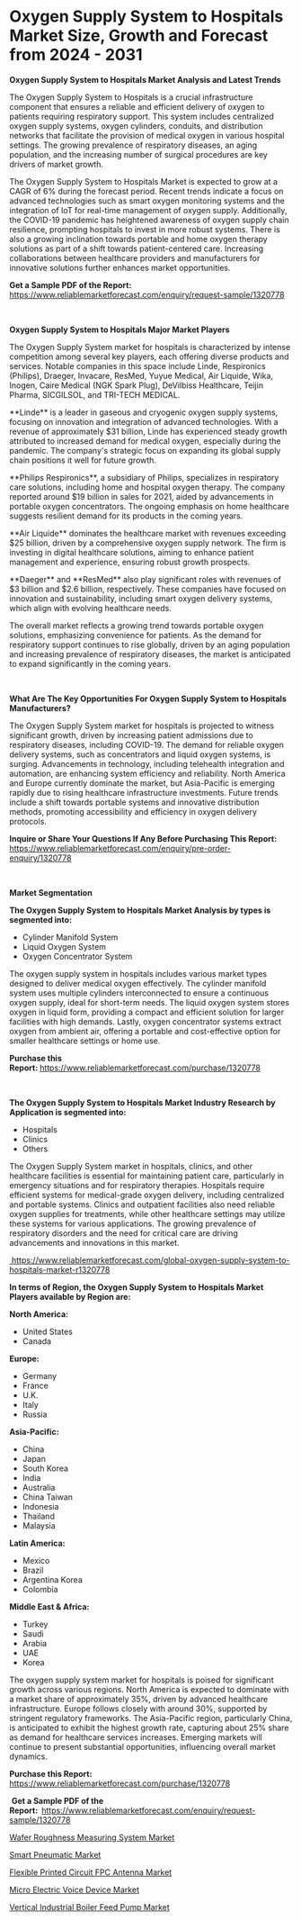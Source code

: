 <p><h1>Oxygen Supply System to Hospitals Market Size, Growth and Forecast from 2024 - 2031</h1></p><p><strong>Oxygen Supply System to Hospitals Market Analysis and Latest Trends</strong></p>
<p><p>The Oxygen Supply System to Hospitals is a crucial infrastructure component that ensures a reliable and efficient delivery of oxygen to patients requiring respiratory support. This system includes centralized oxygen supply systems, oxygen cylinders, conduits, and distribution networks that facilitate the provision of medical oxygen in various hospital settings. The growing prevalence of respiratory diseases, an aging population, and the increasing number of surgical procedures are key drivers of market growth.</p><p>The Oxygen Supply System to Hospitals Market is expected to grow at a CAGR of 6% during the forecast period. Recent trends indicate a focus on advanced technologies such as smart oxygen monitoring systems and the integration of IoT for real-time management of oxygen supply. Additionally, the COVID-19 pandemic has heightened awareness of oxygen supply chain resilience, prompting hospitals to invest in more robust systems. There is also a growing inclination towards portable and home oxygen therapy solutions as part of a shift towards patient-centered care. Increasing collaborations between healthcare providers and manufacturers for innovative solutions further enhances market opportunities.</p></p>
<p><strong>Get a Sample PDF of the Report:&nbsp;</strong> <a href="https://www.reliablemarketforecast.com/enquiry/request-sample/1320778?utm_campaign=1134&utm_medium=2&utm_source=Github&utm_content=ia&utm_term=30102024&utm_id=oxygen-supply-system-to-hospitals">https://www.reliablemarketforecast.com/enquiry/request-sample/1320778</a></p>
<p>&nbsp;</p>
<p><strong>Oxygen Supply System to Hospitals Major Market Players</strong></p>
<p><p>The Oxygen Supply System market for hospitals is characterized by intense competition among several key players, each offering diverse products and services. Notable companies in this space include Linde, Respironics (Philips), Draeger, Invacare, ResMed, Yuyue Medical, Air Liquide, Wika, Inogen, Caire Medical (NGK Spark Plug), DeVilbiss Healthcare, Teijin Pharma, SICGILSOL, and TRI-TECH MEDICAL.</p><p>**Linde** is a leader in gaseous and cryogenic oxygen supply systems, focusing on innovation and integration of advanced technologies. With a revenue of approximately $31 billion, Linde has experienced steady growth attributed to increased demand for medical oxygen, especially during the pandemic. The company's strategic focus on expanding its global supply chain positions it well for future growth.</p><p>**Philips Respironics**, a subsidiary of Philips, specializes in respiratory care solutions, including home and hospital oxygen therapy. The company reported around $19 billion in sales for 2021, aided by advancements in portable oxygen concentrators. The ongoing emphasis on home healthcare suggests resilient demand for its products in the coming years.</p><p>**Air Liquide** dominates the healthcare market with revenues exceeding $25 billion, driven by a comprehensive oxygen supply network. The firm is investing in digital healthcare solutions, aiming to enhance patient management and experience, ensuring robust growth prospects.</p><p>**Daeger** and **ResMed** also play significant roles with revenues of $3 billion and $2.6 billion, respectively. These companies have focused on innovation and sustainability, including smart oxygen delivery systems, which align with evolving healthcare needs.</p><p>The overall market reflects a growing trend towards portable oxygen solutions, emphasizing convenience for patients. As the demand for respiratory support continues to rise globally, driven by an aging population and increasing prevalence of respiratory diseases, the market is anticipated to expand significantly in the coming years.</p></p>
<p>&nbsp;</p>
<p><strong>What Are The Key Opportunities For Oxygen Supply System to Hospitals Manufacturers?</strong></p>
<p><p>The Oxygen Supply System market for hospitals is projected to witness significant growth, driven by increasing patient admissions due to respiratory diseases, including COVID-19. The demand for reliable oxygen delivery systems, such as concentrators and liquid oxygen systems, is surging. Advancements in technology, including telehealth integration and automation, are enhancing system efficiency and reliability. North America and Europe currently dominate the market, but Asia-Pacific is emerging rapidly due to rising healthcare infrastructure investments. Future trends include a shift towards portable systems and innovative distribution methods, promoting accessibility and efficiency in oxygen delivery protocols.</p></p>
<p><strong>Inquire or Share Your Questions If Any Before Purchasing This Report:</strong> <a href="https://www.reliablemarketforecast.com/enquiry/pre-order-enquiry/1320778?utm_campaign=1134&utm_medium=2&utm_source=Github&utm_content=ia&utm_term=30102024&utm_id=oxygen-supply-system-to-hospitals">https://www.reliablemarketforecast.com/enquiry/pre-order-enquiry/1320778</a></p>
<p>&nbsp;</p>
<p><strong>Market Segmentation</strong></p>
<p><strong>The Oxygen Supply System to Hospitals Market Analysis by types is segmented into:</strong></p>
<p><ul><li>Cylinder Manifold System</li><li>Liquid Oxygen System</li><li>Oxygen Concentrator System</li></ul></p>
<p><p>The oxygen supply system in hospitals includes various market types designed to deliver medical oxygen effectively. The cylinder manifold system uses multiple cylinders interconnected to ensure a continuous oxygen supply, ideal for short-term needs. The liquid oxygen system stores oxygen in liquid form, providing a compact and efficient solution for larger facilities with high demands. Lastly, oxygen concentrator systems extract oxygen from ambient air, offering a portable and cost-effective option for smaller healthcare settings or home use.</p></p>
<p><strong>Purchase this Report:&nbsp;</strong><a href="https://www.reliablemarketforecast.com/purchase/1320778?utm_campaign=1134&utm_medium=2&utm_source=Github&utm_content=ia&utm_term=30102024&utm_id=oxygen-supply-system-to-hospitals">https://www.reliablemarketforecast.com/purchase/1320778</a></p>
<p>&nbsp;</p>
<p><strong>The Oxygen Supply System to Hospitals Market Industry Research by Application is segmented into:</strong></p>
<p><ul><li>Hospitals</li><li>Clinics</li><li>Others</li></ul></p>
<p><p>The Oxygen Supply System market in hospitals, clinics, and other healthcare facilities is essential for maintaining patient care, particularly in emergency situations and for respiratory therapies. Hospitals require efficient systems for medical-grade oxygen delivery, including centralized and portable systems. Clinics and outpatient facilities also need reliable oxygen supplies for treatments, while other healthcare settings may utilize these systems for various applications. The growing prevalence of respiratory disorders and the need for critical care are driving advancements and innovations in this market.</p></p>
<p><a href="https://www.reliablemarketforecast.com/global-oxygen-supply-system-to-hospitals-market-r1320778?utm_campaign=1134&utm_medium=2&utm_source=Github&utm_content=ia&utm_term=30102024&utm_id=oxygen-supply-system-to-hospitals">&nbsp;https://www.reliablemarketforecast.com/global-oxygen-supply-system-to-hospitals-market-r1320778</a></p>
<p><strong>In terms of Region, the Oxygen Supply System to Hospitals Market Players available by Region are:</strong></p>
<p>
    <p> <strong> North America: </strong>
        <ul>
            <li>United States</li>
            <li>Canada</li>
        </ul>
        </p> 
    <p> <strong> Europe: </strong>
        <ul>
            <li>Germany</li>
            <li>France</li>
            <li>U.K.</li>
            <li>Italy</li>
            <li>Russia</li>
        </ul>
        </p> 
    <p> <strong> Asia-Pacific: </strong>
        <ul>
            <li>China</li>
            <li>Japan</li>
            <li>South Korea</li>
            <li>India</li>
            <li>Australia</li>
            <li>China Taiwan</li>
            <li>Indonesia</li>
            <li>Thailand</li>
            <li>Malaysia</li>
        </ul>
        </p> 
    <p> <strong> Latin America: </strong>
        <ul>
            <li>Mexico</li>
            <li>Brazil</li>
            <li>Argentina Korea</li>
            <li>Colombia</li>
        </ul>
        </p> 
    <p> <strong> Middle East & Africa: </strong>
        <ul>
            <li>Turkey</li>
            <li>Saudi</li>
            <li>Arabia</li>
            <li>UAE</li>
            <li>Korea</li>
        </ul>
    </p>
    </p>
<p><p>The oxygen supply system market for hospitals is poised for significant growth across various regions. North America is expected to dominate with a market share of approximately 35%, driven by advanced healthcare infrastructure. Europe follows closely with around 30%, supported by stringent regulatory frameworks. The Asia-Pacific region, particularly China, is anticipated to exhibit the highest growth rate, capturing about 25% share as demand for healthcare services increases. Emerging markets will continue to present substantial opportunities, influencing overall market dynamics.</p></p>
<p><strong>Purchase this Report: </strong><a href="https://www.reliablemarketforecast.com/purchase/1320778?utm_campaign=1134&utm_medium=2&utm_source=Github&utm_content=ia&utm_term=30102024&utm_id=oxygen-supply-system-to-hospitals">https://www.reliablemarketforecast.com/purchase/1320778</a></p>
<p>&nbsp;<strong>Get a Sample PDF of the Report:&nbsp;&nbsp;</strong><a href="https://www.reliablemarketforecast.com/enquiry/request-sample/1320778?utm_campaign=1134&utm_medium=2&utm_source=Github&utm_content=ia&utm_term=30102024&utm_id=oxygen-supply-system-to-hospitals">https://www.reliablemarketforecast.com/enquiry/request-sample/1320778</a></p>
<p><strong></strong></p>
<p><p><a href="https://issuu.com/reportprime-2/docs/wafer-roughness-measuring-system-ma_9da475a2fd4aef?utm_campaign=1134&utm_medium=2&utm_source=Github&utm_content=ia&utm_term=30102024&utm_id=oxygen-supply-system-to-hospitals">Wafer Roughness Measuring System Market</a></p><p><a href="https://www.linkedin.com/pulse/future-trends-global-smart-pneumatic-market-insights-analysis-gxcpe?utm_campaign=1134&utm_medium=2&utm_source=Github&utm_content=ia&utm_term=30102024&utm_id=oxygen-supply-system-to-hospitals">Smart Pneumatic Market</a></p><p><a href="https://github.com/karolinec5dqui/Market-Research-Report-List-1/blob/main/flexible-printed-circuit-fpc-antenna-market.md?utm_campaign=1134&utm_medium=2&utm_source=Github&utm_content=ia&utm_term=30102024&utm_id=oxygen-supply-system-to-hospitals">Flexible Printed Circuit FPC Antenna Market</a></p><p><a href="https://github.com/malika4dt4reta/Market-Research-Report-List-1/blob/main/micro-electric-voice-device-market.md?utm_campaign=1134&utm_medium=2&utm_source=Github&utm_content=ia&utm_term=30102024&utm_id=oxygen-supply-system-to-hospitals">Micro Electric Voice Device Market</a></p><p><a href="https://issuu.com/reportprime-2/docs/vertical-industrial-boiler-feed-pum_2157c541351bf9?utm_campaign=1134&utm_medium=2&utm_source=Github&utm_content=ia&utm_term=30102024&utm_id=oxygen-supply-system-to-hospitals">Vertical Industrial Boiler Feed Pump Market</a></p></p>